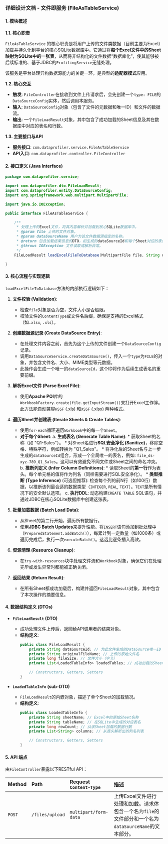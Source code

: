 ### **详细设计文档 - 文件即服务 (FileAsTableService)**

#### **1. 模块概述**

**1.1. 核心职责**

`FileAsTableService` 的核心职责是将用户上传的文件类数据（目前主要为Excel）加载并持久化到平台的核心SQLite数据库中。它通过将**每个Excel文件中的Sheet映射为SQLite中的一张表**，从而将非结构化的文件数据“数据库化”，使其能够被后续标准的、基于JDBC的`ProfilingService`无缝处理。

该服务是平台处理异构数据源能力的关键一环，是典型的**适配器模式**应用。

**1.2. 核心交互**

  * **触发**: `FileController`在接收到文件上传请求后，会先创建一个`type: FILE`的`DataSourceConfig`实体，然后调用本服务。
  * **输入**: `DataSourceConfig`对象（包含了文件的元数据和唯一ID）和文件的数据流。
  * **输出**: 一个`FileLoadResult`对象，其中包含了成功加载的Sheet信息及其在数据库中对应的表名和行数。

**1.3. 主要接口与API**

  * **服务接口**: `com.dataprofiler.service.FileAsTableService`
  * **API入口**: `com.dataprofiler.controller.FileController`

#### **2. 接口定义 (Java Interface)**

```java
package com.dataprofiler.service;

import com.dataprofiler.dto.FileLoadResult;
import com.dataprofiler.entity.DataSourceConfig;
import org.springframework.web.multipart.MultipartFile;

import java.io.IOException;

public interface FileAsTableService {

    /**
     * 处理上传的Excel文件，将其内容解析并加载到核心SQLite数据库中。
     * @param file 上传的文件对象。
     * @param dataSourceName 用户为该文件数据源指定的名称。
     * @return 包含加载结果信息的DTO，如生成的dataSourceId和每个Sheet对应的表信息。
     * @throws IOException 文件读取或解析异常。
     */
    FileLoadResult loadExcelFileToDatabase(MultipartFile file, String dataSourceName) throws IOException;

}
```

#### **3. 核心流程与实现逻辑**

`loadExcelFileToDatabase`方法的内部执行逻辑如下：

1.  **文件校验 (Validation)**:

      * 检查`file`对象是否为空，文件大小是否超限。
      * 校验文件的`ContentType`或文件名后缀，确保是支持的Excel格式（如`.xlsx`, `.xls`）。

2.  **创建数据源记录 (Create DataSource Entry)**:

      * 在处理文件内容之前，首先为这个上传的文件创建一个`DataSourceConfig`记录。
      * 调用`DataSourceService.createDataSource()`，传入一个`type`为`FILE`的对象，并包含文件名、大小、MIME类型等元数据。
      * 此操作会生成一个唯一的`dataSourceId`，这个ID将作为后续生成表名的重要前缀。

3.  **解析Excel文件 (Parse Excel File)**:

      * 使用**Apache POI**库的`WorkbookFactory.create(file.getInputStream())`来打开Excel工作簿。此方法能自动兼容`HSSF` (.xls) 和`XSSF` (.xlsx) 两种格式。

4.  **遍历Sheet并创建表 (Iterate Sheets & Create Tables)**:

      * 使用`for-each`循环遍历`Workbook`中的每一个`Sheet`。
      * **对于每个Sheet**:
        a. **生成表名 (Generate Table Name)**:
        \* 获取Sheet的名称（如 "Q1-Sales"）。
        \* 对Sheet名进行**SQL安全净化 (Sanitize)**，移除空格、特殊字符，例如转换为 "Q1\_Sales"。
        \* 将净化后的Sheet名与上一步生成的`dataSourceId`组合，形成一个全局唯一的表名，例如: `file_ds-xyz-789_Q1_Sales`。这可以有效避免不同文件或Sheet之间的命名冲突。
        b. **推断列定义 (Infer Column Definitions)**:
        \* 读取Sheet的**第一行**作为表头。每个单元格的值将作为列名（同样需要进行SQL安全净化）。
        \* **类型推断 (Type Inference)** (可选但推荐): 检查每个列的前N行（如100行）数据，以推断该列最合适的数据类型（`INTEGER`, `REAL`, `TEXT`）。`TEXT`是所有情况下的安全默认选项。
        c. **执行DDL**: 动态构建`CREATE TABLE` SQL语句，并通过JDBC在核心SQLite数据库中创建这张表。

5.  **批量加载数据 (Batch Load Data)**:

      * 从Sheet的第二行开始，遍历所有数据行。
      * 使用**JDBC Batch Updates**来提升性能。将`INSERT`语句添加到批处理中（`PreparedStatement.addBatch()`），每累计到一定数量（如1000条）或遍历完成后，执行一次`executeBatch()`。这远比逐条插入高效。

6.  **资源清理 (Resource Cleanup)**:

      * 在`try-with-resources`块中处理文件流和`Workbook`对象，确保它们在处理完毕或发生异常时都能被正确关闭。

7.  **返回结果 (Return Result)**:

      * 在所有Sheet都成功加载后，构建并返回`FileLoadResult`对象，其中包含了本次操作的摘要信息。

#### **4. 数据结构定义 (DTOs)**

  * **`FileLoadResult` (DTO)**

      * 成功处理文件上传后，返回给API调用者的结果对象。
      * **结构定义**:
        ```java
        public class FileLoadResult {
            private String dataSourceId; // 为此文件生成的DataSource唯一ID
            private String originalFileName; // 上传的原始文件名
            private long fileSize; // 文件大小（字节）
            private List<LoadedTableInfo> loadedTables; // 成功加载的Sheet信息列表

            // Constructors, Getters, Setters
        }
        ```

  * **`LoadedTableInfo` (sub-DTO)**

      * `FileLoadResult`的内嵌对象，描述了单个Sheet的加载情况。
      * **结构定义**:
        ```java
        public class LoadedTableInfo {
            private String sheetName; // Excel中的原始Sheet名称
            private String tableName; // 在SQLite中生成的对应表名
            private long rowCount; // 从该Sheet加载的数据行数
            private List<String> columns; // 从表头解析出的列名列表

            // Constructors, Getters, Setters
        }
        ```

#### **5. API 端点**

由`FileController`暴露以下RESTful API：

| Method | Path | Request `Content-Type` | 描述 |
| :--- | :--- | :--- | :--- |
| `POST` | `/files/upload` | `multipart/form-data` | 上传Excel文件进行处理和加载。请求体包含一个名为`file`的文件部分和一个名为`dataSourceName`的文本部分。 |
